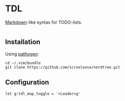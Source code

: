 TDL
===

[Markdown](http://en.wikipedia.org/wiki/Markdown)-like syntax for TODO-lists.

<img src="https://raw.github.com/sarkian/tdl/master/screen.png" alt="" title="" />

Installation
------------

Using [pathogen](https://github.com/tpope/vim-pathogen):

    cd ~/.vim/bundle
    git clone https://github.com/scrooloose/nerdtree.git


Configuration
-------------

    let g:tdl_map_toggle = '<Leader>g'


